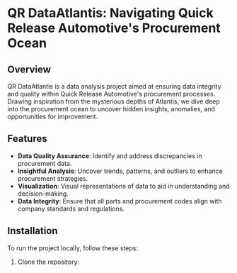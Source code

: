 # QR DataAtlantis: Navigating Quick Release Automotive's Procurement Ocean

## Overview

QR DataAtlantis is a data analysis project aimed at ensuring data integrity and quality within Quick Release Automotive's procurement processes. Drawing inspiration from the mysterious depths of Atlantis, we dive deep into the procurement ocean to uncover hidden insights, anomalies, and opportunities for improvement.

## Features

- **Data Quality Assurance**: Identify and address discrepancies in procurement data.
- **Insightful Analysis**: Uncover trends, patterns, and outliers to enhance procurement strategies.
- **Visualization**: Visual representations of data to aid in understanding and decision-making.
- **Data Integrity**: Ensure that all parts and procurement codes align with company standards and regulations.

## Installation

To run the project locally, follow these steps:

1. Clone the repository:
